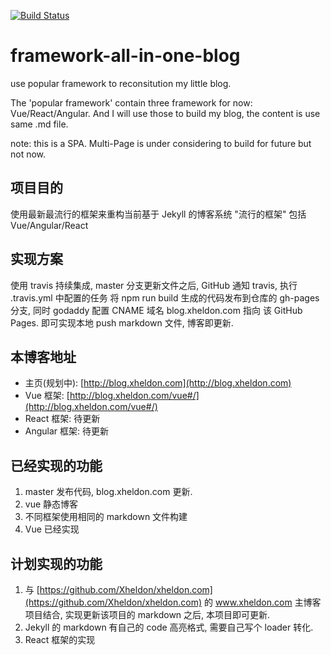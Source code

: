 [![Build Status](https://travis-ci.org/Xheldon/framework-all-in-one-blog.svg?branch=master)](https://travis-ci.org/Xheldon/framework-all-in-one-blog)

# framework-all-in-one-blog
use popular framework to reconsitution my little blog.


The 'popular framework' contain three framework for now: Vue/React/Angular. And I will use those to build my blog, the content is use same .md file.

note: this is a SPA. Multi-Page is under considering to build for future but not now.

## 项目目的

使用最新最流行的框架来重构当前基于 Jekyll 的博客系统
"流行的框架" 包括 Vue/Angular/React

## 实现方案
使用 travis 持续集成, master 分支更新文件之后, GitHub 通知 travis, 执行 .travis.yml 中配置的任务
将 npm run build 生成的代码发布到仓库的 gh-pages 分支, 同时 godaddy 配置 CNAME 域名 blog.xheldon.com 指向 该 GitHub Pages.
即可实现本地 push markdown 文件, 博客即更新.

## 本博客地址

* 主页(规划中): [http://blog.xheldon.com](http://blog.xheldon.com)
* Vue 框架: [http://blog.xheldon.com/vue#/](http://blog.xheldon.com/vue#/)
* React 框架: 待更新
* Angular 框架: 待更新



## 已经实现的功能

1. master 发布代码, blog.xheldon.com 更新.
2. vue 静态博客
3. 不同框架使用相同的 markdown 文件构建
4. Vue 已经实现

## 计划实现的功能

1. 与 [https://github.com/Xheldon/xheldon.com](https://github.com/Xheldon/xheldon.com) 的
 www.xheldon.com 主博客项目结合, 实现更新该项目的 markdown 之后, 本项目即可更新.
2. Jekyll 的 markdown 有自己的 code 高亮格式, 需要自己写个 loader 转化.
3. React 框架的实现